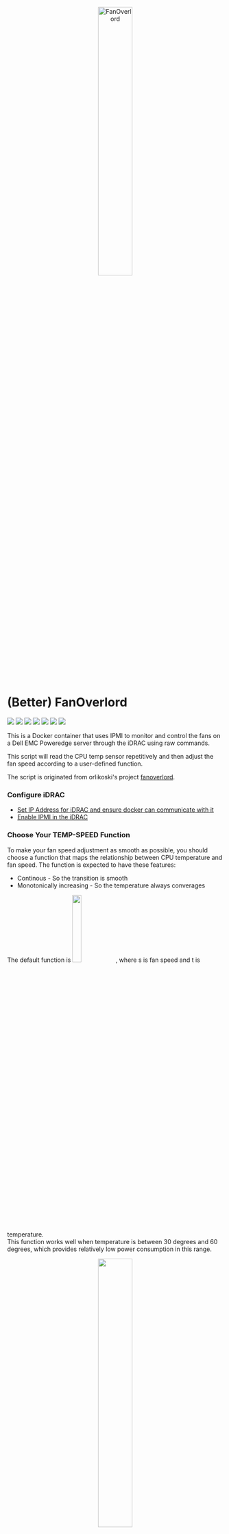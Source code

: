 <p align="center">
    <img src="https://raw.githubusercontent.com/justin-himself/docker-autobuild/master/fanoverlord/icon.png" width="40%" height="40%" alt="FanOverlord">
</p>

# (Better) FanOverlord

![](https://img.shields.io/badge/ARCH-x86-9cf) ![](https://img.shields.io/badge/ARCH-x86_64-red) ![](https://img.shields.io/badge/ARCH-ARM_64-ff69b4) ![](https://img.shields.io/badge/ARCH-ARM_v7-yellow) ![](https://img.shields.io/badge/ARCH-ARM_v6-green) ![](https://img.shields.io/badge/ARCH-PowerPC_64_le-blueviolet) ![](https://img.shields.io/badge/ARCH-IBM_Z-blue) 

This is a Docker container that uses IPMI to monitor and control the fans on a Dell EMC Poweredge server through the iDRAC using raw commands.

This script will read the CPU temp sensor repetitively and then adjust the fan speed according to a user-defined function.

The script is originated from orlikoski's project [fanoverlord](https://github.com/orlikoski/fanoverlord). 


### Configure iDRAC
 - [Set IP Address for iDRAC and ensure docker can communicate with it](https://docs.extrahop.com/current/configure-i-drac/)
 - [Enable IPMI in the iDRAC ](http://www.fucking-it.com/articles/dell-idrac/214-dell-idrac-configure-ipmi)

### Choose Your TEMP-SPEED Function

To make your fan speed adjustment as smooth as possible, you should choose a function that maps the relationship between CPU temperature and fan speed. The function is expected to have these features:

- Continous                     -       So the transition is smooth
- Monotonically increasing      -       So the temperature always converages

The default function is  <img src="https://user-images.githubusercontent.com/73123028/174479239-71d1a8d3-6518-4114-8d0f-60566024f360.png" width="20%" height="20%">, where s is fan speed and t is temperature.   
This function works well when temperature is between 30 degrees and 60 degrees, which provides relatively low power consumption in this range.

<p align="center">
    <img src="https://user-images.githubusercontent.com/73123028/174478859-e08aa5e2-9161-47b4-9039-cc66f239d4ae.png" width="40%" height="40%">
</p>

### Pull the image and Start the container

To pull the image:

```
docker pull https://hub.docker.com/r/justinhimself/fanoverlord
```

To start the container:

```
docker run \
    --name fanoverlord \
    --restart always \
    -e CPU_NUM = 2 \
    -e IPMI_HOST = "192.168.0.120" \
    -e IPMI_USER = "root" \
    -e IPMI_PW = "calvin"
    -e SPEED_FUNC = "exp(0.075 * t) - 0.01 * t**2 + 10" \
    -d justinhimself/fanoverlord
```


